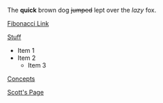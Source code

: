 The **quick** brown dog ~~jumped~~ lept over the _lazy_ fox.

[Fibonacci Link](fibonacci)

[Stuff](stuff)

* Item 1
* Item 2
  * Item 3

[Concepts](concepts)

[Scott's Page](https://swharden.github.io/)